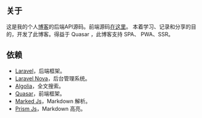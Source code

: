 ## 关于

这是我的个人[博客](https://qingfeng.blog)的后端API源码。前端源码[在这里](https://github.com/qingfengbaili/blog-app)。
本着学习、记录和分享的目的，开发了此博客。得益于 Quasar ，此博客支持 SPA、 PWA、SSR。

## 依赖

- [Laravel](https://laravel.com)，后端框架。
- [Laravel Nova](https://nova.laravel.com)，后台管理系统。
- [Algolia](https://www.algolia.com)，全文搜索。
- [Quasar](https://quasar.dev)，前端框架。
- [Marked Js](https://github.com/markedjs/marked)，Markdown 解析。
- [Prism Js](https://prismjs.com/)，Markdown 高亮。
